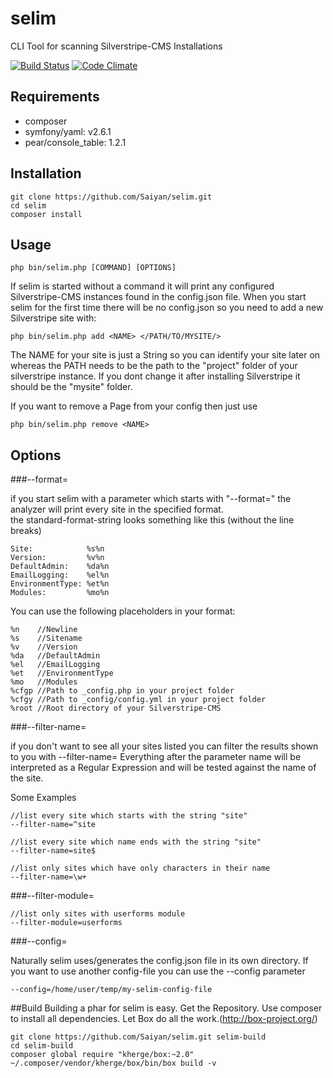 selim
=====
CLI Tool for scanning Silverstripe-CMS Installations

[![Build Status](https://travis-ci.org/Saiyan/selim.svg?branch=master)](https://travis-ci.org/Saiyan/selim)
[![Code Climate](https://codeclimate.com/repos/548ae469695680418202c0b5/badges/72d27922807d5d2a1476/gpa.svg)](https://codeclimate.com/repos/548ae469695680418202c0b5/feed)



## Requirements

- composer
- symfony/yaml: v2.6.1
- pear/console_table: 1.2.1


## Installation

```
git clone https://github.com/Saiyan/selim.git
cd selim
composer install
```

## Usage
```
php bin/selim.php [COMMAND] [OPTIONS]
```

If selim is started without a command it will print any configured Silverstripe-CMS instances found in the config.json file.
When you start selim for the first time there will be no config.json so you need to add a new Silverstripe site with:

```
php bin/selim.php add <NAME> </PATH/TO/MYSITE/>
```

The NAME for your site is just a String so you can identify your site later on whereas the PATH needs to be the path to the "project" folder of your silverstripe instance.
If you dont change it after installing Silverstripe it should be the "mysite" folder.

If you want to remove a Page from your config then just use

```
php bin/selim.php remove <NAME>
```

## Options
###--format=

if you start selim with a parameter which starts with "--format=" the analyzer will print every site in the specified format.  
the standard-format-string looks something like this (without the line breaks) 

```
Site:            %s%n
Version:         %v%n
DefaultAdmin:    %da%n
EmailLogging:    %el%n
EnvironmentType: %et%n
Modules:         %mo%n
```

You can use the following placeholders in your format:
```
%n    //Newline
%s    //Sitename
%v    //Version
%da   //DefaultAdmin
%el   //EmailLogging
%et   //EnvironmentType
%mo   //Modules
%cfgp //Path to _config.php in your project folder
%cfgy //Path to _config/config.yml in your project folder
%root //Root directory of your Silverstripe-CMS
```

###--filter-name=

if you don't want to see all your sites listed you can filter the results shown to you with --filter-name=
Everything after the parameter name will be interpreted as a Regular Expression and will be tested against the name of the site.
 
Some Examples
```
//list every site which starts with the string "site"
--filter-name=^site

//list every site which name ends with the string "site"
--filter-name=site$

//list only sites which have only characters in their name  
--filter-name=\w+
```

###--filter-module=
```
//list only sites with userforms module  
--filter-module=userforms
```

###--config=

Naturally selim uses/generates the config.json file in its own directory. If you want to use another config-file you can use the --config parameter 

```
--config=/home/user/temp/my-selim-config-file
```

##Build
Building a phar for selim is easy.
Get the Repository.
Use composer to install all dependencies.
Let Box do all the work.(http://box-project.org/)
```
git clone https://github.com/Saiyan/selim.git selim-build
cd selim-build
composer global require "kherge/box:~2.0"
~/.composer/vendor/kherge/box/bin/box build -v
```
